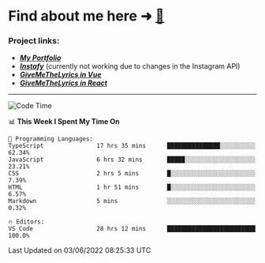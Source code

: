 # Find about me here ➜ [🧑](https://pauabella.dev)

### Project links:
- ***[My Portfolio](https://pauabella.dev)***
- ***[Instafy](https://instafy.me)*** (currently not working due to changes in the Instagram API)
- ***[GiveMeTheLyrics in Vue](https://lyrics.pauabella.dev)***
- ***[GiveMeTheLyrics in React](https://pauabella.dev/GiveMeTheLyrics)***

---
<!--START_SECTION:waka-->
![Code Time](http://img.shields.io/badge/Code%20Time-1%2C126%20hrs%2018%20mins-blue)

📊 **This Week I Spent My Time On** 

```text
💬 Programming Languages: 
TypeScript               17 hrs 35 mins      ███████████████░░░░░░░░░░   62.34% 
JavaScript               6 hrs 32 mins       █████░░░░░░░░░░░░░░░░░░░░   23.21% 
CSS                      2 hrs 5 mins        █░░░░░░░░░░░░░░░░░░░░░░░░   7.39% 
HTML                     1 hr 51 mins        █░░░░░░░░░░░░░░░░░░░░░░░░   6.57% 
Markdown                 5 mins              ░░░░░░░░░░░░░░░░░░░░░░░░░   0.32%

🔥 Editors: 
VS Code                  28 hrs 12 mins      █████████████████████████   100.0%

```


 Last Updated on 03/06/2022 08:25:33 UTC
<!--END_SECTION:waka-->
